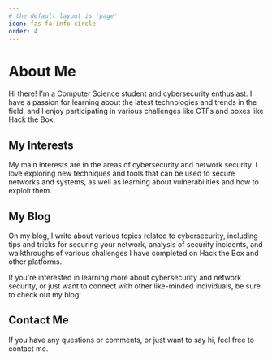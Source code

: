 ```yaml
---
# the default layout is 'page'
icon: fas fa-info-circle
order: 4
---
```


# About Me

Hi there! I'm a Computer Science student and cybersecurity enthusiast. I have a passion for learning about the latest technologies and trends in the field, and I enjoy participating in various challenges like CTFs and boxes like Hack the Box.

## My Interests

My main interests are in the areas of cybersecurity and network security. I love exploring new techniques and tools that can be used to secure networks and systems, as well as learning about vulnerabilities and how to exploit them.

## My Blog

On my blog, I write about various topics related to cybersecurity, including tips and tricks for securing your network, analysis of security incidents, and walkthroughs of various challenges I have completed on Hack the Box and other platforms.

If you're interested in learning more about cybersecurity and network security, or just want to connect with other like-minded individuals, be sure to check out my blog!

## Contact Me

If you have any questions or comments, or just want to say hi, feel free to contact me.




